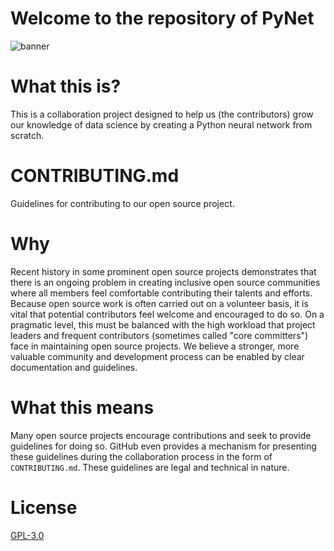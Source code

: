# Welcome to the repository of PyNet

![banner](https://i.ibb.co/9TBFRqH/pynet-banner.png)

# What this is? 

This is a collaboration project designed to help us (the contributors) grow our knowledge of data science by creating a Python neural network from scratch. 

# CONTRIBUTING.md

Guidelines for contributing to our open source project. 

# Why

Recent history in some prominent open source projects demonstrates that there is an ongoing problem in creating inclusive open source communities where all members feel comfortable contributing their talents and efforts. Because open source work is often carried out on a volunteer basis, it is vital that potential contributors feel welcome and encouraged to do so. On a pragmatic level, this must be balanced with the high workload that project leaders and frequent contributors (sometimes called "core committers") face in maintaining open source projects. We believe a stronger, more valuable community and development process can be enabled by clear documentation and guidelines.

# What this means

Many open source projects encourage contributions and seek to provide guidelines for doing so. GitHub even provides a mechanism for presenting these guidelines during the collaboration process in the form of `CONTRIBUTING.md`. These guidelines are legal and technical in nature. 

# License

[GPL-3.0](LICENSE.md)

